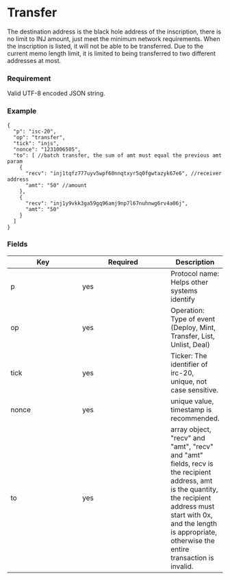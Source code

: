 # Transfer

The destination address is the black hole address of the inscription, there is no limit to INJ amount, just meet the minimum network requirements. When the inscription is listed, it will not be able to be transferred. Due to the current memo length limit, it is limited to being transferred to two different addresses at most.

### Requirement

Valid UTF-8 encoded JSON string.

### Example

```
{
  "p": "isc-20",
  "op": "transfer",
  "tick": "injs",
  "nonce": "1231006505",
  "to": [ //batch transfer, the sum of amt must equal the previous amt param
    {
      "recv": "inj1tqfz777uyv5wpf60nnqtxyr5q0fgwtazyk67e6", //receiver address
      "amt": "50" //amount
    },
    {
      "recv": "inj1y9vkk3ga59gq96amj9np7l67nuhnwg6rv4a06j",
      "amt": "50"
    }
  ]
}
```

### Fields

<table><thead><tr><th width="152">Key</th><th width="191">Required</th><th>Description</th></tr></thead><tbody><tr><td>p</td><td>yes</td><td>Protocol name: Helps other systems identify</td></tr><tr><td>op</td><td>yes</td><td>Operation: Type of event (Deploy, Mint, Transfer, List, Unlist, Deal)</td></tr><tr><td>tick</td><td>yes</td><td>Ticker: The identifier of irc-20, unique, not case sensitive.</td></tr><tr><td>nonce</td><td>yes</td><td>unique value, timestamp is recommended.</td></tr><tr><td>to</td><td>yes</td><td>array object, "recv" and "amt", "recv" and "amt" fields, recv is the recipient address, amt is the quantity, the recipient address must start with 0x, and the length is appropriate, otherwise the entire transaction is invalid.</td></tr></tbody></table>
